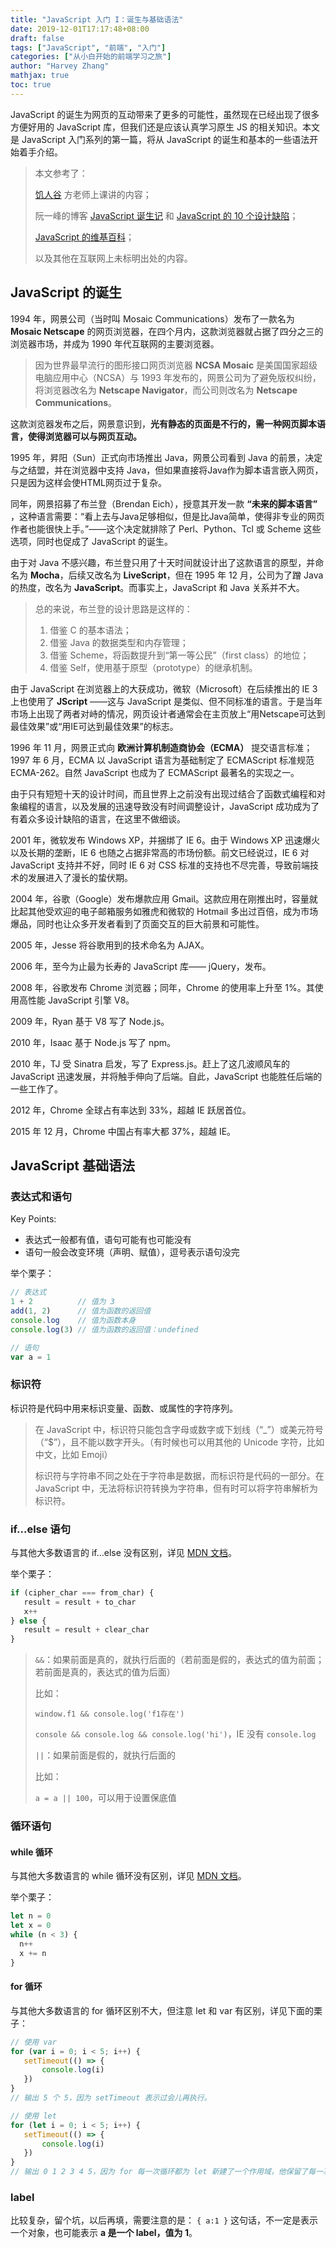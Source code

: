 ```yaml
---
title: "JavaScript 入门 I：诞生与基础语法"
date: 2019-12-01T17:17:48+08:00
draft: false
tags: ["JavaScript", "前端", "入门"]
categories: ["从小白开始的前端学习之旅"]
author: "Harvey Zhang"
mathjax: true
toc: true
---
```


JavaScript 的诞生为网页的互动带来了更多的可能性，虽然现在已经出现了很多方便好用的 JavaScript 库，但我们还是应该认真学习原生 JS 的相关知识。本文是 JavaScript 入门系列的第一篇，将从 JavaScript 的诞生和基本的一些语法开始着手介绍。

<!--more-->

> 本文参考了：
> 
> [饥人谷](http://jirengu.com) 方老师上课讲的内容；
> 
> 阮一峰的博客 [JavaScript 诞生记](http://www.ruanyifeng.com/blog/2011/06/birth_of_javascript.html) 和 [JavaScript 的 10 个设计缺陷](http://www.ruanyifeng.com/blog/2011/06/10_design_defects_in_javascript.html)；
> 
> [JavaScript 的维基百科](https://zh.wikipedia.org/wiki/JavaScript#%E5%8E%86%E5%8F%B2)；
> 
> 以及其他在互联网上未标明出处的内容。

## JavaScript 的诞生

1994 年，网景公司（当时叫 Mosaic Communications）发布了一款名为 **Mosaic Netscape** 的网页浏览器，在四个月内，这款浏览器就占据了四分之三的浏览器市场，并成为 1990 年代互联网的主要浏览器。

> 因为世界最早流行的图形接口网页浏览器 **NCSA Mosaic** 是美国国家超级电脑应用中心（NCSA）与 1993 年发布的，网景公司为了避免版权纠纷，将浏览器改名为 **Netscape Navigator**，而公司则改名为 **Netscape Communications**。

这款浏览器发布之后，网景意识到，**光有静态的页面是不行的，需一种网页脚本语言，使得浏览器可以与网页互动。**

1995 年，昇阳（Sun）正式向市场推出 Java，网景公司看到 Java 的前景，决定与之结盟，并在浏览器中支持 Java，但如果直接将Java作为脚本语言嵌入网页，只是因为这样会使HTML网页过于复杂。

同年，网景招募了布兰登（Brendan Eich），授意其开发一款 **“未来的脚本语言”** ，这种语言需要：“看上去与Java足够相似，但是比Java简单，使得非专业的网页作者也能很快上手。”——这个决定就排除了 Perl、Python、Tcl 或 Scheme 这些选项，同时也促成了 JavaScript 的诞生。

由于对 Java 不感兴趣，布兰登只用了十天时间就设计出了这款语言的原型，并命名为 **Mocha**，后续又改名为 **LiveScript**，但在 1995 年 12 月，公司为了蹭 Java 的热度，改名为 **JavaScript**。而事实上，JavaScript 和 Java 关系并不大。

> 总的来说，布兰登的设计思路是这样的：
> 
> 1. 借鉴 C 的基本语法；
> 2. 借鉴 Java 的数据类型和内存管理；
> 3. 借鉴 Scheme，将函数提升到“第一等公民”（first class）的地位；
> 4. 借鉴 Self，使用基于原型（prototype）的继承机制。

由于 JavaScript 在浏览器上的大获成功，微软（Microsoft）在后续推出的 IE 3 上也使用了 **JScript** ——这与 JavaScript 是类似、但不同标准的语言。于是当年市场上出现了两者对峙的情况，网页设计者通常会在主页放上“用Netscape可达到最佳效果”或“用IE可达到最佳效果”的标志。

1996 年 11 月，网景正式向 **欧洲计算机制造商协会（ECMA）** 提交语言标准；1997 年 6 月，ECMA 以 JavaScript 语言为基础制定了 ECMAScript 标准规范 ECMA-262。自然 JavaScript 也成为了 ECMAScript 最著名的实现之一。

由于只有短短十天的设计时间，而且世界上之前没有出现过结合了函数式编程和对象编程的语言，以及发展的迅速导致没有时间调整设计，JavaScript 成功成为了有着众多设计缺陷的语言，在这里不做细谈。

2001 年，微软发布 Windows XP，并捆绑了 IE 6。由于 Windows XP 迅速爆火以及长期的垄断，IE 6 也随之占据非常高的市场份额。前文已经说过，IE 6 对 JavaScript 支持并不好，同时 IE 6 对 CSS 标准的支持也不尽完善，导致前端技术的发展进入了漫长的蛰伏期。

2004 年，谷歌（Google）发布爆款应用 Gmail。这款应用在刚推出时，容量就比起其他受欢迎的电子邮箱服务如雅虎和微软的 Hotmail 多出过百倍，成为市场爆品，同时也让众多开发者看到了页面交互的巨大前景和可能性。

2005 年，Jesse 将谷歌用到的技术命名为 AJAX。

2006 年，至今为止最为长寿的 JavaScript 库—— jQuery，发布。

2008 年，谷歌发布 Chrome 浏览器；同年，Chrome 的使用率上升至 1%。其使用高性能 JavaScript 引擎 V8。

2009 年，Ryan 基于 V8 写了 Node.js。

2010 年，Isaac 基于 Node.js 写了 npm。

2010 年，TJ 受 Sinatra 启发，写了 Express.js。赶上了这几波顺风车的 JavaScript 迅速发展，并将触手伸向了后端。自此，JavaScript 也能胜任后端的一些工作了。

2012 年，Chrome 全球占有率达到 33%，超越 IE 跃居首位。

2015 年 12 月，Chrome 中国占有率大都 37%，超越 IE。

## JavaScript 基础语法

### 表达式和语句

Key Points:

- 表达式一般都有值，语句可能有也可能没有
- 语句一般会改变环境（声明、赋值），逗号表示语句没完

举个栗子：

```javascript
// 表达式
1 + 2          // 值为 3
add(1, 2)      // 值为函数的返回值
console.log    // 值为函数本身
console.log(3) // 值为函数的返回值：undefined

// 语句
var a = 1
```

### 标识符

标识符是代码中用来标识变量、函数、或属性的字符序列。

> 在 JavaScript 中，标识符只能包含字母或数字或下划线（“_”）或美元符号（“$”），且不能以数字开头。（有时候也可以用其他的 Unicode 字符，比如中文，比如 Emoji）
> 
> 标识符与字符串不同之处在于字符串是数据，而标识符是代码的一部分。在 JavaScript 中，无法将标识符转换为字符串，但有时可以将字符串解析为标识符。

### if...else 语句

与其他大多数语言的 if...else 没有区别，详见 [MDN 文档](https://developer.mozilla.org/zh-CN/docs/Web/JavaScript/Reference/Statements/if...else)。

举个栗子：

```javascript
if (cipher_char === from_char) {
   result = result + to_char
   x++
} else {
   result = result + clear_char
}
```

> `&&`：如果前面是真的，就执行后面的（若前面是假的，表达式的值为前面；若前面是真的，表达式的值为后面）
> 
> 比如：
> 
> `window.f1 && console.log('f1存在')`
> 
> `console && console.log && console.log('hi')`，IE 没有 `console.log`
> 
> `||`：如果前面是假的，就执行后面的
> 
> 比如：
> 
> `a = a || 100`，可以用于设置保底值

### 循环语句

#### while 循环

与其他大多数语言的 while 循环没有区别，详见 [MDN 文档](https://developer.mozilla.org/zh-CN/docs/Web/JavaScript/Reference/Statements/while)。

举个栗子：

```javascript
let n = 0
let x = 0
while (n < 3) {
  n++
  x += n
}
```

#### for 循环

与其他大多数语言的 for 循环区别不大，但注意 let 和 var 有区别，详见下面的栗子：

```javascript
// 使用 var
for (var i = 0; i < 5; i++) {
   setTimeout(() => {
       console.log(i)
   })
}
// 输出 5 个 5，因为 setTimeout 表示过会儿再执行。

// 使用 let
for (let i = 0; i < 5; i++) {
   setTimeout(() => {
       console.log(i)
   })
}
// 输出 0 1 2 3 4 5，因为 for 每一次循环都为 let 新建了一个作用域，他保留了每一次 i 的值
```

### label

比较复杂，留个坑，以后再填，需要注意的是：
`{ a:1 }` 这句话，不一定是表示一个对象，也可能表示 **a 是一个 label，值为 1**。